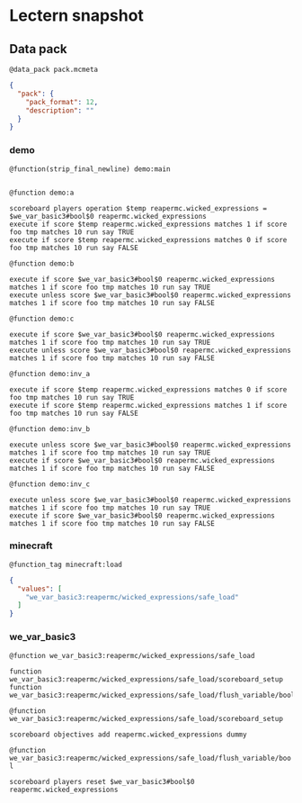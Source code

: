 # Lectern snapshot

## Data pack

`@data_pack pack.mcmeta`

```json
{
  "pack": {
    "pack_format": 12,
    "description": ""
  }
}
```

### demo

`@function(strip_final_newline) demo:main`

```mcfunction

```

`@function demo:a`

```mcfunction
scoreboard players operation $temp reapermc.wicked_expressions = $we_var_basic3#bool$0 reapermc.wicked_expressions
execute if score $temp reapermc.wicked_expressions matches 1 if score foo tmp matches 10 run say TRUE
execute if score $temp reapermc.wicked_expressions matches 0 if score foo tmp matches 10 run say FALSE
```

`@function demo:b`

```mcfunction
execute if score $we_var_basic3#bool$0 reapermc.wicked_expressions matches 1 if score foo tmp matches 10 run say TRUE
execute unless score $we_var_basic3#bool$0 reapermc.wicked_expressions matches 1 if score foo tmp matches 10 run say FALSE
```

`@function demo:c`

```mcfunction
execute if score $we_var_basic3#bool$0 reapermc.wicked_expressions matches 1 if score foo tmp matches 10 run say TRUE
execute unless score $we_var_basic3#bool$0 reapermc.wicked_expressions matches 1 if score foo tmp matches 10 run say FALSE
```

`@function demo:inv_a`

```mcfunction
execute if score $temp reapermc.wicked_expressions matches 0 if score foo tmp matches 10 run say TRUE
execute if score $temp reapermc.wicked_expressions matches 1 if score foo tmp matches 10 run say FALSE
```

`@function demo:inv_b`

```mcfunction
execute unless score $we_var_basic3#bool$0 reapermc.wicked_expressions matches 1 if score foo tmp matches 10 run say TRUE
execute if score $we_var_basic3#bool$0 reapermc.wicked_expressions matches 1 if score foo tmp matches 10 run say FALSE
```

`@function demo:inv_c`

```mcfunction
execute unless score $we_var_basic3#bool$0 reapermc.wicked_expressions matches 1 if score foo tmp matches 10 run say TRUE
execute if score $we_var_basic3#bool$0 reapermc.wicked_expressions matches 1 if score foo tmp matches 10 run say FALSE
```

### minecraft

`@function_tag minecraft:load`

```json
{
  "values": [
    "we_var_basic3:reapermc/wicked_expressions/safe_load"
  ]
}
```

### we_var_basic3

`@function we_var_basic3:reapermc/wicked_expressions/safe_load`

```mcfunction
function we_var_basic3:reapermc/wicked_expressions/safe_load/scoreboard_setup
function we_var_basic3:reapermc/wicked_expressions/safe_load/flush_variable/bool
```

`@function we_var_basic3:reapermc/wicked_expressions/safe_load/scoreboard_setup`

```mcfunction
scoreboard objectives add reapermc.wicked_expressions dummy
```

`@function we_var_basic3:reapermc/wicked_expressions/safe_load/flush_variable/bool`

```mcfunction
scoreboard players reset $we_var_basic3#bool$0 reapermc.wicked_expressions
```
